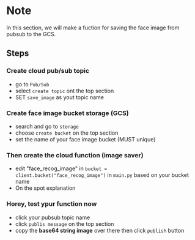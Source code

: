 # Note
In this section, we will make a fuction for saving the face image from pubsub to the GCS.

## Steps
### Create cloud pub/sub topic 
- go to `Pub/Sub`
- select `create topic` ont the top section
- SET `save_image` as yout topic name

### Create face image bucket storage (GCS)
- search and go to `storage`
- choose `create bucket` on the top section
- set the name of your face image bucket (MUST unique) 

### Then create the cloud function (image saver)
- edit "face_recog_image" in `bucket = client.bucket("face_recog_image")` in `main.py` based on your bucket name
- On the spot explanation

### Horey, test ypur function now
- click your pubsub topic name
- click `publis message` on the top section
- copy the **base64 string image** over there then click `publish` button

